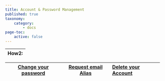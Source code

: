 ```yaml
---
title: Account & Password Management
published: true
taxonomy:
    category:
        - docs
page-toc:
    active: false
---
```


|**How2:**|
|:--:|

|**[Change your password](password-change)**|**[Request email Alias](alias-request)**|**[Delete your Account](account-deletion)**|
|:--:|:--:|:--|
